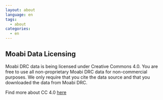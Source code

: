 ```yaml
---
layout: about
language: en
tags:
  - about
categories:
  - en
---
```

## Moabi Data Licensing

Moabi DRC data is being licensed under Creative Commons 4.0. You are free to use all non-proprietary Moabi DRC data for non-commercial purposes. We only require that you cite the data source and that you downloaded the data from Moabi DRC.

Find more about CC 4.0 [here](http://creativecommons.org/licenses/by/4.0/)
